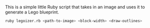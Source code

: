This is a simple little Ruby script that takes in an image and uses it to generate a Lego blueprint.

``` sh
ruby legoizer.rb <path-to-image> <block-width> <draw-outlines>
```
